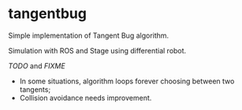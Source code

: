 # tangentbug

Simple implementation of Tangent Bug algorithm.

Simulation with ROS and Stage using differential robot.

*TODO* and *FIXME*

* In some situations, algorithm loops forever choosing between two tangents;
* Collision avoidance needs improvement.

